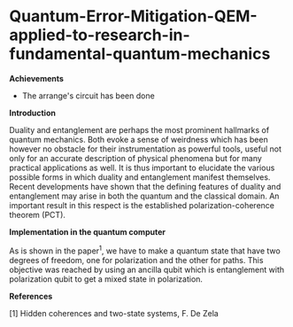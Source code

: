 # Quantum-Error-Mitigation-QEM-applied-to-research-in-fundamental-quantum-mechanics

**Achievements**
- The arrange's circuit has been done

**Introduction**

Duality and entanglement are perhaps the most prominent hallmarks of quantum mechanics. Both evoke a sense of weirdness which has been however no obstacle for their instrumentation as powerful tools, useful not only for an accurate description of physical phenomena but for many practical applications as well. It is thus important to elucidate the various possible forms in which duality and entanglement manifest themselves. Recent developments have shown that the defining features of duality and entanglement may arise in both the quantum and the classical domain. An important result in this respect is the established polarization-coherence theorem (PCT). 

**Implementation in the quantum computer**

As is shown in the paper<sup>1</sup>, we have to make a quantum state that have two degrees of freedom, one for polarization and the other for paths. This objective was reached by using an ancilla qubit which is entanglement with polarization qubit to get a mixed state in polarization.

**References**

[1] Hidden coherences and two-state systems, F. De Zela
